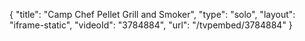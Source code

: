 {
    "title": "Camp Chef Pellet Grill and Smoker",
    "type": "solo",
    "layout": "iframe-static",
    "videoId": "3784884",
    "url": "\/tvpembed\/3784884"
}